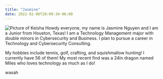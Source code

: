 ```yaml
---
title: "Jasmine"
date: 2022-02-06T20:09:34-06:00
---
```

![Picture of Keisha](https://media-exp1.licdn.com/dms/image/C4E03AQHTmycf-MUZDA/profile-displayphoto-shrink_400_400/0/1633302827353?e=1649894400&v=beta&t=57kuIGJuQOuvvvT1cQ65e6G2xG7vcB4KO4QPZliZ8xc)
Howdy everyone, my name is Jasmine Nguyen and I am a Junior from Houston, Texas! I am a Technology Management major with double minors in Cybersecurity and Business. I plan to pursue a career in Technology and Cybersecurity Consulting.

My hobbies include tennis, golf, crafting, and squishmallow hunting! I currently have 56 of them! My most recent find was a 24in dragon named Miles who loves technology as much as I do!

wasah
